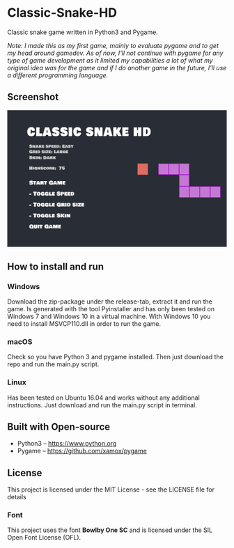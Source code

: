 # Classic-Snake-HD
Classic snake game written in Python3 and Pygame.

*Note:
I made this as my first game, mainly to evaluate pygame and to get my head around gamedev. As of now, I'll not continue with pygame for any type of game development as it limited my capabilities a lot of what my original idea was for the game and if I do another game in the future, I'll use a different programming language.*

## Screenshot

![Screenshot of version 1.0](/screenshot.png?raw=true "Screenshot of version 1.0")

## How to install and run

### Windows
Download the zip-package under the release-tab, extract it and run the game. Is generated with the tool Pyinstaller and has only been tested on Windows 7 and Windows 10 in a virtual machine. With Windows 10 you need to install MSVCP110.dll in order to run the game.

### macOS
Check so you have Python 3 and pygame installed. Then just download the repo and run the main.py script.

### Linux
Has been tested on Ubuntu 16.04 and works without any additional instructions. Just download and run the main.py script in terminal.

## Built with Open-source

- Python3 – https://www.python.org
- Pygame – https://github.com/xamox/pygame

## License

This project is licensed under the MIT License - see the LICENSE file for details

### Font

This project uses the font **Bowlby One SC** and is licensed under the SIL Open Font License (OFL).  
